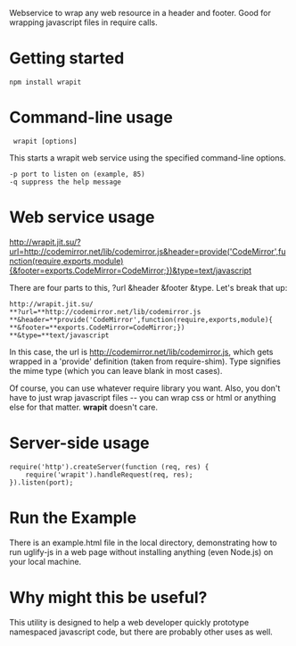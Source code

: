 Webservice to wrap any web resource in a header and footer.  Good for wrapping javascript files in require calls.

Getting started
===============

    npm install wrapit

Command-line usage
==================

     wrapit [options]

This starts a wrapit web service using the specified command-line options.

	-p port to listen on (example, 85)
	-q suppress the help message

Web service usage
=================

http://wrapit.jit.su/?url=http://codemirror.net/lib/codemirror.js&header=provide('CodeMirror',function(require,exports,module){&footer=exports.CodeMirror=CodeMirror;})&type=text/javascript

There are four parts to this, ?url &header &footer &type.  Let's break that up:
	
	http://wrapit.jit.su/
	**?url=**http://codemirror.net/lib/codemirror.js
	**&header=**provide('CodeMirror',function(require,exports,module){
	**&footer=**exports.CodeMirror=CodeMirror;})
	**&type=**text/javascript	
	
In this case, the url is http://codemirror.net/lib/codemirror.js, which gets wrapped in a 'provide' definition (taken from require-shim).  Type signifies the mime type (which you can leave blank in most cases).
	
Of course, you can use whatever require library you want.  Also, you don't have to just wrap javascript files -- you can wrap css or html or anything else for that matter.  **wrapit** doesn't care.

Server-side usage
=================

	require('http').createServer(function (req, res) {
		require('wrapit').handleRequest(req, res);
	}).listen(port);	

Run the Example
===============

There is an example.html file in the local directory, demonstrating how to run uglify-js in a web page without installing anything (even Node.js) on your local machine.

Why might this be useful?
=========================

This utility is designed to help a web developer quickly prototype namespaced javascript code, but there are probably other uses as well.

    


